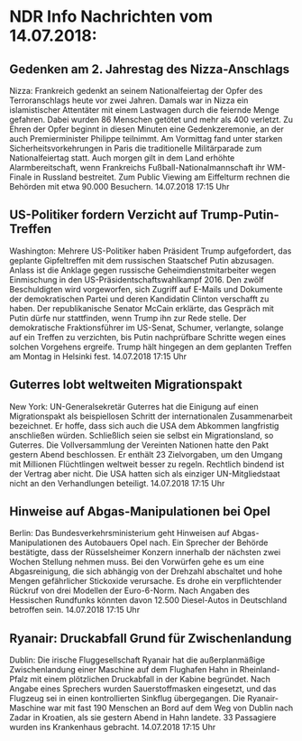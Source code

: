 # NDR Info Nachrichten vom 14.07.2018:


## Gedenken am 2. Jahrestag des Nizza-Anschlags
Nizza: 	Frankreich gedenkt an seinem Nationalfeiertag der Opfer des Terroranschlags heute vor zwei Jahren. Damals war in Nizza ein islamistischer Attentäter mit einem Lastwagen durch die feiernde Menge gefahren. Dabei wurden 86 Menschen getötet und mehr als 400 verletzt. Zu Ehren der Opfer beginnt in diesen Minuten eine Gedenkzeremonie, an der auch Premierminister Philippe teilnimmt. Am Vormittag fand unter starken Sicherheitsvorkehrungen in Paris die traditionelle Militärparade zum Nationalfeiertag statt. Auch morgen gilt in dem Land erhöhte Alarmbereitschaft, wenn Frankreichs Fußball-Nationalmannschaft ihr WM-Finale in Russland bestreitet. Zum Public Viewing am Eiffelturm rechnen die Behörden mit etwa 90.000 Besuchern. 14.07.2018 17:15 Uhr 

## US-Politiker fordern Verzicht auf Trump-Putin-Treffen
Washington: Mehrere US-Politiker haben Präsident Trump aufgefordert, das geplante Gipfeltreffen mit dem russischen Staatschef Putin abzusagen. Anlass ist die Anklage gegen russische Geheimdienstmitarbeiter wegen Einmischung in den US-Präsidentschaftswahlkampf 2016. Den zwölf Beschuldigten wird vorgeworfen, sich Zugriff auf E-Mails und Dokumente der demokratischen Partei und deren Kandidatin Clinton verschafft zu haben. Der republikanische Senator McCain erklärte, das Gespräch mit Putin dürfe nur stattfinden, wenn Trump ihn zur Rede stelle. Der demokratische Fraktionsführer im US-Senat, Schumer, verlangte, solange auf ein Treffen zu verzichten, bis Putin nachprüfbare Schritte wegen eines solchen Vorgehens ergreife. Trump hält hingegen an dem geplanten Treffen am Montag in Helsinki fest. 14.07.2018 17:15 Uhr 

## Guterres lobt weltweiten Migrationspakt
New York:	UN-Generalsekretär Guterres hat die Einigung auf einen Migrationspakt als beispiellosen Schritt der internationalen Zusammenarbeit bezeichnet. Er hoffe, dass sich auch die USA dem Abkommen langfristig anschließen würden. Schließlich seien sie selbst ein Migrationsland, so Guterres. Die Vollversammlung der Vereinten Nationen hatte den Pakt gestern Abend beschlossen. Er enthält 23 Zielvorgaben, um den Umgang mit Millionen Flüchtlingen weltweit besser zu regeln. Rechtlich bindend ist der Vertrag aber nicht. Die USA hatten sich als einziger UN-Mitgliedstaat nicht an den Verhandlungen beteiligt. 14.07.2018 17:15 Uhr 

## Hinweise auf Abgas-Manipulationen bei Opel
Berlin: Das Bundesverkehrsministerium geht Hinweisen auf Abgas-Manipulationen des Autobauers Opel nach. Ein Sprecher der Behörde bestätigte, dass der Rüsselsheimer Konzern innerhalb der nächsten zwei Wochen Stellung nehmen muss. Bei den Vorwürfen gehe es um eine Abgasreinigung, die sich abhängig von der Drehzahl abschaltet und hohe Mengen gefährlicher Stickoxide verursache. Es drohe ein verpflichtender Rückruf von drei Modellen der Euro-6-Norm. Nach Angaben des Hessischen Rundfunks könnten davon 12.500 Diesel-Autos in Deutschland betroffen sein. 14.07.2018 17:15 Uhr 

## Ryanair: Druckabfall Grund für Zwischenlandung
Dublin: 	Die irische Fluggesellschaft Ryanair hat die außerplanmäßige Zwischenlandung einer Maschine auf dem Flughafen Hahn in Rheinland-Pfalz mit einem plötzlichen Druckabfall in der Kabine begründet. Nach Angabe eines Sprechers wurden Sauerstoffmasken eingesetzt, und das Flugzeug sei in einen kontrollierten Sinkflug übergegangen. Die Ryanair-Maschine war mit fast 190 Menschen an Bord auf dem Weg von Dublin nach Zadar in Kroatien, als sie gestern Abend in Hahn landete. 33 Passagiere wurden ins Krankenhaus gebracht. 14.07.2018 17:15 Uhr 
